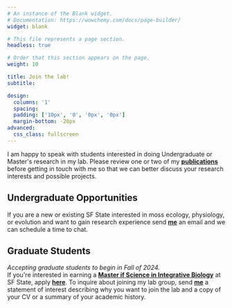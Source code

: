 ```yaml
---
# An instance of the Blank widget.
# Documentation: https://wowchemy.com/docs/page-builder/
widget: blank

# This file represents a page section.
headless: true

# Order that this section appears on the page.
weight: 10

title: Join the lab!
subtitle:

design:
  columns: '1'
  spacing:
  padding: ['10px', '0', '0px', '0px'] 
  margin-bottom: -20px
advanced:
  css_class: fullscreen
---
```

I am happy to speak with students interested in doing Undergraduate or Master's research in my lab. 
Please review one or two of my [**publications**](../publication/) before getting in touch with me so that we can better discuss your research interests and possible projects.

## Undergraduate Opportunities
If you are a new or existing SF State interested in moss ecology, physiology, or evolution and want to gain research experience send [**me**](https://meep-lab.com/author/jenna-t.-b.-ekwealor/) an email and we can schedule a time to chat.

##  Graduate Students
*Accepting graduate students to begin in Fall of 2024.* 
<br>
If you're interested in earning a [**Master if Science in Integrative Biology**](https://biology.sfsu.edu/graduate/integrative) at SF State, apply [**here**](https://grad.sfsu.edu/content/apply/). 
To inquire about joining my lab group, send [**me**](https://meep-lab.com/author/jenna-t.-b.-ekwealor/) a statement of interest describing why you want to join the lab and a copy of your CV or a summary of your academic history.
